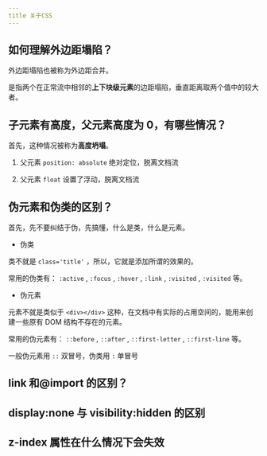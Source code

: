 ```yaml
---
title 关于CSS
---
```


## 如何理解外边距塌陷？

外边距塌陷也被称为外边距合并。

是指两个在正常流中相邻的**上下块级元素**的边距塌陷，垂直距离取两个值中的较大者。

## 子元素有高度，父元素高度为 0，有哪些情况？

首先，这种情况被称为**高度坍塌**。

1. 父元素 `position: absolute` 绝对定位，脱离文档流

2. 父元素 `float` 设置了浮动，脱离文档流

## 伪元素和伪类的区别？

首先，先不要纠结于伪，先搞懂，什么是类，什么是元素。

-   伪类

类不就是 `class='title'` ，所以，它就是添加所谓的效果的。

常用的伪类有： `:active` , `:focus` , `:hover` , `:link` , `:visited` , `:visited` 等。

-   伪元素

元素不就是类似于 `<div></div>` 这种，在文档中有实际的占用空间的，能用来创建一些原有 DOM 结构不存在的元素。

常用的伪元素有： `::before` , `::after` , `::first-letter` , `::first-line` 等。

一般伪元素用 `::` 双冒号，伪类用 `:` 单冒号

## link 和@import 的区别？

## display:none 与 visibility:hidden 的区别

## z-index 属性在什么情况下会失效
